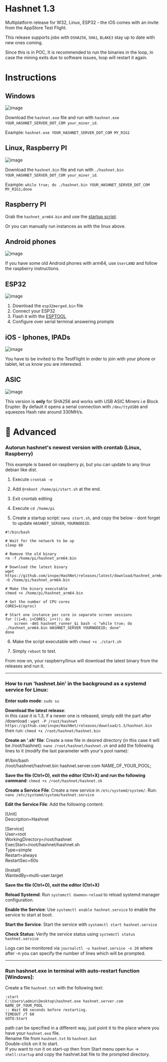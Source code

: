 # Hashnet 1.3

Multiplatform release for W32, Linux, ESP32 - the iOS comes with an invite from the AppStore Test Flight.

This release supports jobs with `DSHA256`, `SHA1`, `BLAKE3` stay up to date with new ones coming.

Since this is in POC, It is recommended to run the binaries in the loop, in case the mining exits due to software issues, loop will restart it again.

# Instructions

## Windows

![image](https://github.com/user-attachments/assets/de001ec0-5173-43f4-b61e-855f7b2dcc41)


Download the `hashnet.exe` file and run with `hashnet.exe YOUR_HASHNET_SERVER_DOT_COM your_miner_id`.

Example: `hashnet.exe YOUR_HASHNET_SERVER_DOT_COM MY_RIG1`

## Linux, Raspberry PI

![image](https://github.com/user-attachments/assets/95d63df1-811c-436e-a757-a2b81d8f583d)

Download the `hashnet.bin` file and run with `./hashnet.bin YOUR_HASHNET_SERVER_DOT_COM your_miner_id`.

Example: `while true; do ./hashnet.bin YOUR_HASHNET_SERVER_DOT_COM MY_RIG1;done`

## Raspberry PI

Grab the `hashnet_arm64.bin` and use the [startup script](https://github.com/invpe/HashNet/tree/main/Release/StartupScripts).

Or you can manually run instances as with the linux above.

## Android phones

![image](https://github.com/user-attachments/assets/da1fdc35-c3cf-4350-8134-5894b56731c9)

If you have some old Android phones with arm64, use `UserLAND` and follow the raspberry instructions.


## ESP32

![image](https://github.com/user-attachments/assets/b0bc1250-0e31-4ba3-a0dd-a879f37ad8f8)

1. Download the `esp32merged.bin` file 
2. Connect your ESP32 
3. Flash it with the [ESPTOOL](https://espressif.github.io/esptool-js/)
4. Configure over serial terminal answering prompts

## iOS - Iphones, IPADs

![image](https://github.com/user-attachments/assets/cdc74d20-0d80-48db-9e94-87598923db37)

You have to be invited to the TestFlight in order to join with your phone or tablet, let us know you are interested.

## ASIC

![image](https://github.com/user-attachments/assets/ace6338b-44f8-46a3-8776-c2d545bfbbd6)

This version is **only** for SHA256 and works with USB ASIC Miners i.e Block Erupter.
By default it opens a serial connection with `/dev/ttyUSB0` and squeezes Hash rate around 330MH/s.


# 👷 Advanced

### Autorun hashnet's newest version with crontab (Linux, Raspberry)

This example is based on raspberry pi, but you can update to any linux debian like dist.


1. Execute `crontab -e`

2. Add `@reboot /home/pi/start.sh` at the end.

3. Exit crontab editing

4. Execute `cd /home/pi`

5. Create a startup script: `nano start.sh`, and copy the below - dont forget to update `HASHNET_SERVER`, `YOURNODEID`.

```
#!/bin/bash

# Wait for the network to be up
sleep 60

# Remove the old binary
rm -f /home/pi/hashnet_arm64.bin

# Download the latest binary
wget https://github.com/invpe/HashNet/releases/latest/download/hashnet_arm64.bin -O /home/pi/hashnet_arm64.bin

# Make the binary executable
chmod +x /home/pi/hashnet_arm64.bin

# Get the number of CPU cores
CORES=$(nproc)

# Start one instance per core in separate screen sessions
for ((i=0; i<CORES; i++)); do
    screen -dmS hashnet_runner_$i bash -c "while true; do ./hashnet_arm64.bin HASHNET_SERVER YOURNODEID; done"
done

```

6. Make the script executable with `chmod +x ./start.sh`

7. Simply `reboot` to test.

From now on, your raspberry/linux will download the latest binary from the releases and run it.

------ 

### How to run 'hashnet.bin' in the background as a systemd service for Linux:

**Enter sudo mode**: `sudo su`

**Download the latest release**:    
in this case it is 1.3, if a newer one is released, simply edit the part after /download : `wget -P /root/hashnet https://github.com/invpe/HashNet/releases/download/1.3/hashnet.bin`  
then run: `chmod +x /root/hashnet/hashnet.bin`

**Create an '.sh' file**: Create a new file in desired directory (in this case it will be /root/hashnet): `nano /root/hashnet/hashnet.sh` and add the following lines to it (modify the last parameter with your's pool name):

#!/bin/bash     
/root/hashnet/hashnet.bin hashnet.server.com NAME_OF_YOUR_POOL;

**Save the file (Ctrl+O), exit the editor (Ctrl+X) and run the following command**:
`chmod +x /root/hashnet/hashnet.sh`

**Create a Service File**: Create a new service in `/etc/systemd/system/`. Run: `nano /etc/systemd/system/hashnet.service`

**Edit the Service File**: Add the following content:
   
[Unit]  
Description=Hashnet

[Service]   
User=root   
WorkingDirectory=/root/hashnet  
ExecStart=/root/hashnet/hashnet.sh  
Type=simple   
Restart=always  
RestartSec=60s

[Install]   
WantedBy=multi-user.target   

**Save the file (Ctrl+O), exit the editor (Ctrl+X)**

**Reload Systemd**: Run `systemctl daemon-reload` to reload systemd manager configuration.

**Enable the Service**: Use `systemctl enable hashnet.service` to enable the service to start at boot.

**Start the Service**: Start the service with `systemctl start hashnet.service`

**Check Status**: Verify the service status using `systemctl status hashnet.service`

Logs can be monitored via `journalctl -u hashnet.service -n 20` where after -n you can specify the number of lines which will be prompted.

------    

### Run hashnet.exe in terminal with auto-restart function [Windows]:    

Create a file `hashnet.txt` with the following text:    
```
:start    
C:\Users\admin\Desktop\hashnet.exe hashnet.server.com NAME_OF_YOUR_POOL    
:: Wait 60 seconds before restarting.    
TIMEOUT /T 60    
GOTO:Start    
```

path can be specified in a different way, just point it to the place where you have your `hashnet.exe` file.    
Rename file from `hashnet.txt` to `hashnet.bat`    
Double-click on it to start.    
If you want to run it on start-up then from Start menu open `Run` -> `shell:startup` and copy the hashnet.bat file to the prompted directory. 
